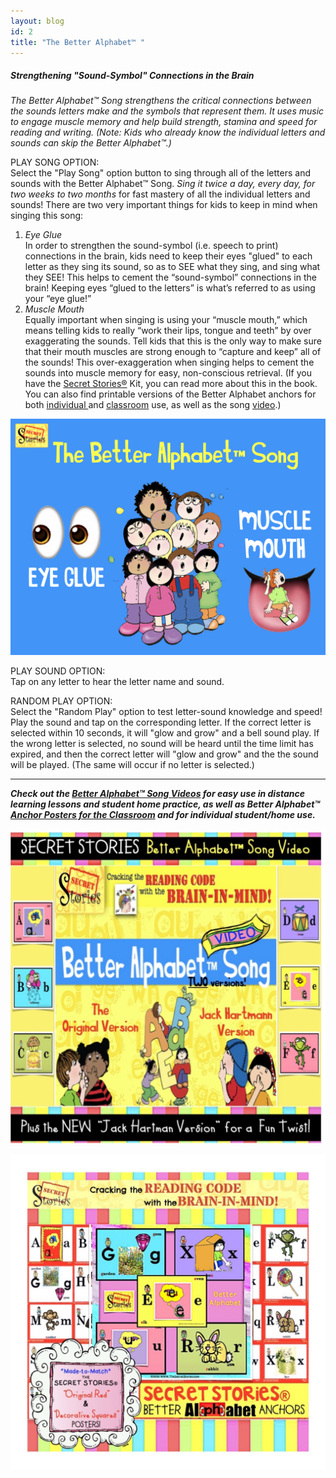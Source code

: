 ```yaml
---
layout: blog
id: 2
title: "The Better Alphabet™ "
---
```

##### ***Strengthening "Sound-Symbol" Connections in the Brain***

*The Better Alphabet™ Song strengthens the critical connections between the sounds letters make and the symbols that represent them. It uses music to engage muscle memory and help build strength, stamina and speed for reading and writing. (Note: Kids who already know the individual letters and sounds can skip the Better Alphabet™.)*

PLAY SONG OPTION:\
Select the "Play Song" option button to sing through all of the letters and sounds with the Better Alphabet™ Song. *Sing it twice a day, every day, for two weeks to two months* for fast mastery of all the individual letters and sounds! There are two very important things for kids to keep in mind when singing this song:

1. *Eye Glue*\
   In order to strengthen the sound-symbol (i.e. speech to print) connections in the brain, kids need to keep their eyes "glued" to each letter as they sing its sound, so as to SEE what they sing, and sing what they SEE! This helps to cement the “sound-symbol” connections in the brain! Keeping eyes “glued to the letters” is what’s referred to as using your “eye glue!” [](https://www.thesecretstories.com/the-secret-stories-musical-brain-teasers-toggle-id-1/better-alphabet-eye-glue-and-muscle-mouth/)
2. *Muscle Mouth*\
   Equally important when singing is using your “muscle mouth,” which means telling kids to really “work their lips, tongue and teeth” by over exaggerating the sounds. Tell kids that this is the only way to make sure that their mouth muscles are strong enough to “capture and keep” all of the sounds! This over-exaggeration when singing helps to cement the sounds into muscle memory for easy, non-conscious retrieval. (If you have the [Secret Stories®](https://www.thesecretstories.com/) Kit, you can read more about this in the book. You can also find printable versions of the Better Alphabet anchors for both [individual ](https://www.teacherspayteachers.com/Product/Secret-Stories-Better-Alphabet-Phonics-Mats-Individual-Use-Distance-Learning-1727516)and [classroom](https://www.teacherspayteachers.com/Product/Secret-Stories-Better-Alphabet-Anchors-for-Letter-Sounds-Phonics-Instruction-1152292) use, as well as the song [video](https://www.teacherspayteachers.com/Product/Secret-Stories-Better-Alphabet-Song-Video-for-FAST-Letters-Sound-Mastery-5953615).)

![Better Alphabet™ Eye Glue and Muscle Mouth](/uploads/better-alphabet-eye-glue-and-muscle-mouth.jpeg "Better Alphabet™ Eye Glue and Muscle Mouth")

PLAY SOUND OPTION:\
Tap on any letter to hear the letter name and sound. 

RANDOM PLAY OPTION:\
Select the "Random Play" option to test letter-sound knowledge and speed! Play the sound and tap on the corresponding letter. If the correct letter is selected within 10 seconds, it will "glow and grow" and a bell sound play. If the wrong letter is selected, no sound will be heard until the time limit has expired, and then the correct letter will "glow and grow" and the the sound will be played. (The same will occur if no letter is selected.)  

- - -

***Check out the [Better Alphabet™ Song Videos](https://www.teacherspayteachers.com/Product/Secret-Stories-Better-Alphabet-Song-Video-for-FAST-Letters-Sound-Mastery-5953615)  for easy use in distance learning lessons and student home practice, as well as Better Alphabet™ [Anchor Posters for the Classroom](https://www.teacherspayteachers.com/Product/Secret-Stories-Better-Alphabet-Anchors-for-Letter-Sounds-Phonics-Instruction-1152292) and for individual student/home use.***

![Better Alphabet™ Song | Secret Stories®Videos](/uploads/secret-stories-better-alphabt-song-video.jpg "Better Alphabet Song Video")





![Better Alphabet™ Class Anchors | Secret Stories®](/uploads/better-alphabet-class-anchor-posters.jpg "Better Alphabet Class Anchors")